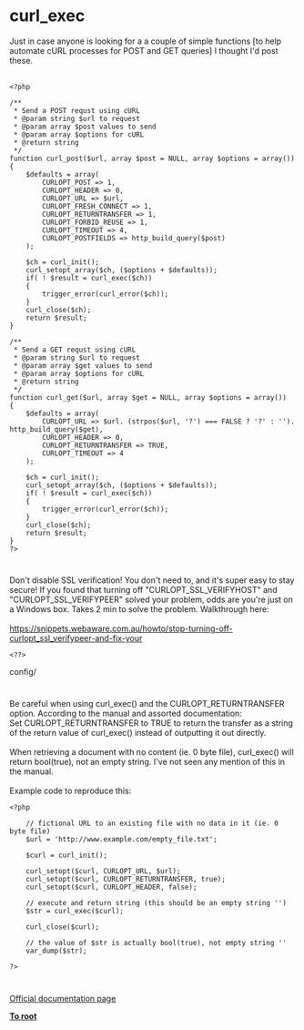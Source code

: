 # curl_exec



Just in case anyone is looking for a a couple of simple functions [to help automate cURL processes for POST and GET queries] I thought I&apos;d post these.<br><br>

```
<?php

/**
 * Send a POST requst using cURL
 * @param string $url to request
 * @param array $post values to send
 * @param array $options for cURL
 * @return string
 */
function curl_post($url, array $post = NULL, array $options = array())
{
    $defaults = array(
        CURLOPT_POST => 1,
        CURLOPT_HEADER => 0,
        CURLOPT_URL => $url,
        CURLOPT_FRESH_CONNECT => 1,
        CURLOPT_RETURNTRANSFER => 1,
        CURLOPT_FORBID_REUSE => 1,
        CURLOPT_TIMEOUT => 4,
        CURLOPT_POSTFIELDS => http_build_query($post)
    );

    $ch = curl_init();
    curl_setopt_array($ch, ($options + $defaults));
    if( ! $result = curl_exec($ch))
    {
        trigger_error(curl_error($ch));
    }
    curl_close($ch);
    return $result;
}

/**
 * Send a GET requst using cURL
 * @param string $url to request
 * @param array $get values to send
 * @param array $options for cURL
 * @return string
 */
function curl_get($url, array $get = NULL, array $options = array())
{    
    $defaults = array(
        CURLOPT_URL => $url. (strpos($url, '?') === FALSE ? '?' : ''). http_build_query($get),
        CURLOPT_HEADER => 0,
        CURLOPT_RETURNTRANSFER => TRUE,
        CURLOPT_TIMEOUT => 4
    );
    
    $ch = curl_init();
    curl_setopt_array($ch, ($options + $defaults));
    if( ! $result = curl_exec($ch))
    {
        trigger_error(curl_error($ch));
    }
    curl_close($ch);
    return $result;
}
?>
```
  

#

Don&apos;t disable SSL verification! You don&apos;t need to, and it&apos;s super easy to stay secure! If you found that turning off "CURLOPT_SSL_VERIFYHOST" and "CURLOPT_SSL_VERIFYPEER" solved your problem, odds are you&apos;re just on a Windows box. Takes 2 min to solve the problem. Walkthrough here:<br><br>https://snippets.webaware.com.au/howto/stop-turning-off-curlopt_ssl_verifypeer-and-fix-your

```
<??>
```
config/  

#

Be careful when using curl_exec() and the CURLOPT_RETURNTRANSFER option. According to the manual and assorted documentation:<br>Set CURLOPT_RETURNTRANSFER to TRUE to return the transfer as a string of the return value of curl_exec() instead of outputting it out directly.<br><br>When retrieving a document with no content (ie. 0 byte file), curl_exec() will return bool(true), not an empty string. I&apos;ve not seen any mention of this in the manual.<br><br>Example code to reproduce this:<br>

```
<?php

    // fictional URL to an existing file with no data in it (ie. 0 byte file)
    $url = 'http://www.example.com/empty_file.txt';

    $curl = curl_init();
    
    curl_setopt($curl, CURLOPT_URL, $url);
    curl_setopt($curl, CURLOPT_RETURNTRANSFER, true);
    curl_setopt($curl, CURLOPT_HEADER, false);

    // execute and return string (this should be an empty string '')
    $str = curl_exec($curl);

    curl_close($curl);

    // the value of $str is actually bool(true), not empty string ''
    var_dump($str);

?>
```
  

#

[Official documentation page](https://www.php.net/manual/en/function.curl-exec.php)

**[To root](/README.md)**
